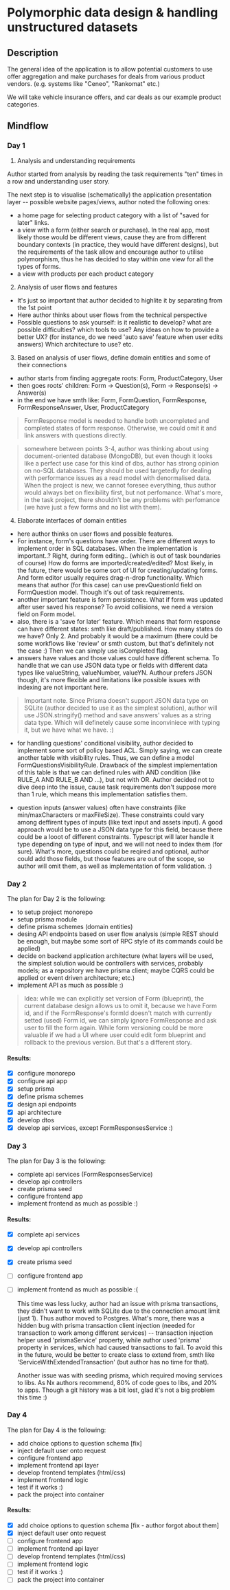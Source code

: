 # Polymorphic data design & handling unstructured datasets

## Description

The general idea of the application is to allow potential customers to use offer aggregation and make purchases for deals from various product vendors. (e.g. systems like "Ceneo", "Rankomat" etc.)

We will take vehicle insurance offers, and car deals as our example product categories.

## Mindflow

### Day 1

1. Analysis and understanding requirements

Author started from analysis by reading the task requirements "ten" times in a row and understanding user story.

The next step is to visualise (schematically) the application presentation layer -- possible website pages/views, author noted the following ones:

- a home page for selecting product category with a list of "saved for later" links.
- a view with a form (either search or purchase). In the real app, most likely those would be different views, cause they are from different boundary contexts (in practice, they would have different designs), but the requirements of the task allow and encourage author to utilise polymorphism, thus he has decided to stay within one view for all the types of forms.
- a view with products per each product category

2. Analysis of user flows and features

- It's just so important that author decided to highlite it by separating from the 1st point
- Here author thinks about user flows from the technical perspective
- Possible questions to ask yourself: is it realistic to develop? what are possible difficulties? which tools to use? Any ideas on how to provide a better UX? (for instance, do we need 'auto save' feature when user edits answers) Which architecture to use? etc.

3. Based on analysis of user flows, define domain entities and some of their connections

- author starts from finding aggregate roots: Form, ProductCategory, User
- then goes roots' children: Form -> Question(s), Form -> Response(s) -> Answer(s)
- in the end we have smth like: Form, FormQuestion, FormResponse, FormResponseAnswer, User, ProductCategory

> FormResponse model is needed to handle both uncompleted and completed states of form response. Otherwise, we could omit it and link answers with questions directly.

> somewhere between points 3-4, author was thinking about using document-oriented database (MongoDB), but even though it looks like a perfect use case for this kind of dbs, author has strong opinion on no-SQL databases. They should be used targetedly for dealing with performance issues as a read model with denormalised data. When the project is new, we cannot foresee everything, thus author would always bet on flexibility first, but not perfomance. What's more, in the task project, there shouldn't be any problems with perfomance (we have just a few forms and no list with them).

4. Elaborate interfaces of domain entities

- here author thinks on user flows and possible features.
- For instance, form's questions have order. There are different ways to implement order in SQL databases. When the implementation is important..? Right, during form editing.. (which is out of task boundaries of course) How do forms are imported/created/edited? Most likely, in the future, there would be some sort of UI for creating/updating forms. And form editor usually requires drag-n-drop functionality. Which means that author (for this case) can use prevQuestionId field on FormQuestion model. Though it's out of task requirements.
- another important feature is form persistence. What if form was updated after user saved his response? To avoid collisions, we need a version field on Form model.
- also, there is a 'save for later' feature. Which means that form response can have different states: smth like draft/published. How many states do we have? Only 2. And probably it would be a maximum (there could be some workflows like 'review' or smth custom, but that's definitely not the case :) Then we can simply use isCompleted flag.
- answers have values and those values could have different schema. To handle that we can use JSON data type or fields with different data types like valueString, valueNumber, valueYN. Authour prefers JSON though, it's more flexible and limitations like possible issues with indexing are not important here.

> Important note. Since Prisma doesn't support JSON data type on SQLite (author decided to use it as the simplest solution), author will use JSON.stringify() method and save answers' values as a string data type. Which will definetely cause some inconviniece with typing it, but we have what we have. :)

- for handling questions' conditional visibility, author decided to implement some sort of policy based ACL. Simply saying, we can create another table with visibility rules. Thus, we can define a model FormQuestionsVisibilityRule. Drawback of the simplest implementation of this table is that we can defined rules with AND condition (like RULE_A AND RULE_B AND ...), but not with OR. Author decided not to dive deep into the issue, cause task requirements don't suppose more than 1 rule, which means this implementation satisfies them.

- question inputs (answer values) often have constraints (like min/maxCharacters or maxFileSize). These constraints could vary among deffirent types of inputs (like text input and assets input). A good approach would be to use a JSON data type for this field, because there could be a looot of different constraints. Typescript will later handle it type depending on type of input, and we will not need to index them (for sure). What's more, questions could be reqired and optional, author could add those fields, but those features are out of the scope, so author will omit them, as well as implementation of form validation. :)

### Day 2

The plan for Day 2 is the following:

- to setup project monorepo
- setup prisma module
- define prisma schemes (domain entities)
- desing API endpoints based on user flow analysis (simple REST should be enough, but maybe some sort of RPC style of its commands could be applied)
- decide on backend application architecture (what layers will be used, the simplest solution would be controllers with services, probably models; as a repository we have prisma client; maybe CQRS could be applied or event driven architecture; etc.)
- implement API as much as possible :)

> Idea: while we can explicitly set version of Form (blueprint), the current database design allows us to omit it, because we have Form id, and if the FormResponse's formId doesn't match with currently setted (used) Form id, we can simply ignore FormResponse and ask user to fill the form again. While form versioning could be more valuable if we had a UI where user could edit form blueprint and rollback to the previous version. But that's a different story.

#### Results:

- [x] configure monorepo
- [x] configure api app
- [x] setup prisma
- [x] define prisma schemes
- [x] design api endpoints
- [x] api architecture
- [x] develop dtos
- [x] develop api services, except FormResponsesService :)

### Day 3

The plan for Day 3 is the following:

- complete api services (FormResponsesService)
- develop api controllers
- create prisma seed
- configure frontend app
- implement frontend as much as possible :)

#### Results:

- [x] complete api services
- [x] develop api controllers
- [x] create prisma seed
- [ ] configure frontend app
- [ ] implement frontend as much as possible :(

  This time was less lucky, author had an issue with prisma transactions, they didn't want to work with SQLite due to the connection amount limit (just 1). Thus author moved to Postgres. What's more, there was a hidden bug with prisma transaction client injection (needed for transaction to work among different services) -- transaction injection helper used 'prismaService' property, while author used 'prisma' property in services, which had caused transactions to fail. To avoid this in the future, would be better to create class to extend from, smth like 'ServiceWithExtendedTransaction' (but author has no time for that).

  Another issue was with seeding prisma, which required moving services to libs. As Nx authors recommend, 80% of code goes to libs, and 20% to apps. Though a git history was a bit lost, glad it's not a big problem this time :)

### Day 4

The plan for Day 4 is the following:

- add choice options to question schema [fix]
- inject default user onto request
- configure frontend app
- implement frontend api layer
- develop frontend templates (html/css)
- implement frontend logic
- test if it works :)
- pack the project into container

#### Results:

- [x] add choice options to question schema [fix - author forgot about them]
- [x] inject default user onto request
- [ ] configure frontend app
- [ ] implement frontend api layer
- [ ] develop frontend templates (html/css)
- [ ] implement frontend logic
- [ ] test if it works :)
- [ ] pack the project into container
